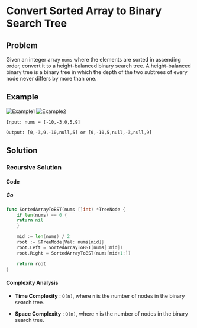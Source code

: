 # Convert Sorted Array to Binary Search Tree

## Problem

Given an integer array `nums` where the elements are sorted in ascending order, convert it to a height-balanced binary search tree.
A height-balanced binary tree is a binary tree in which the depth of the two subtrees of every node never differs by more than one.

## Example

![Example1](https://assets.leetcode.com/uploads/2021/02/18/btree1.jpg)
![Example2](https://assets.leetcode.com/uploads/2021/02/18/btree2.jpg)

```text
Input: nums = [-10,-3,0,5,9]

Output: [0,-3,9,-10,null,5] or [0,-10,5,null,-3,null,9]
```

## Solution

### Recursive Solution

#### Code

##### Go

```go
func SortedArrayToBST(nums []int) *TreeNode {
    if len(nums) == 0 {
    return nil
    }

    mid := len(nums) / 2
    root := &TreeNode{Val: nums[mid]}
    root.Left = SortedArrayToBST(nums[:mid])
    root.Right = SortedArrayToBST(nums[mid+1:])

    return root
}
```

#### Complexity Analysis

- **Time Complexity** : `O(n)`, where `n` is the number of nodes in the binary search tree.

- **Space Complexity** : `O(n)`, where `n` is the number of nodes in the binary search tree.
